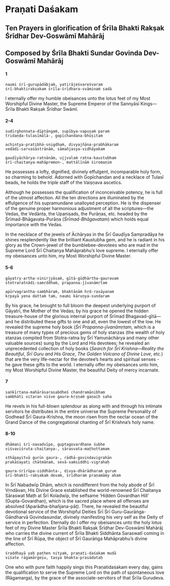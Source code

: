 # Praṇati Daśakam

## Ten Prayers in glorification of Śrīla Bhakti Rakṣak Śrīdhar Dev-Goswāmī Mahārāj

## Composed by Śrīla Bhakti Sundar Govinda Dev-Goswāmī Mahārāj

#### 1

    naumi śrī-gurupādābjaṁ, yatirājeśvareśvaram
    śrī-bhaktirakṣakam śrīla-śrīdhara-svāminaṁ sadā

I eternally offer my humble obeisances unto the lotus feet of my Most Worshipful Divine Master, the Supreme Emperor of the Sannyāsī Kings—Śrīla Bhakti Rakṣak Śrīdhar Swāmī.

#### 2-4

    sudīrghonnata-dīptāngaṁ, supībya-vapuṣaṁ param
    tridaṇḍa-tulasīmālā-, gopīchandana-bhūṣitam
    
    achintya-pratibhā-snigdhaṁ, divyajñāna-prabhākaram
    vedādi-sarvaśāstrānāṁ, sāmañjasya-vidhāyakam
    
    gauḍīyāchārya-ratnānām, ujjvalaṁ ratna-kaustubham
    śrī-chaitanya-mahāpremon-, mattālīnāṁ śiromaṇim

He possesses a lofty, dignified, divinely effulgent, incomparable holy form, so charming to behold. Adorned with Gopīchandan and a necklace of Tulasī beads, he holds the triple staff of the Vaiṣṇava ascetics.

Although he possesses the qualification of inconceivable potency, he is full of the utmost affection. All the ten directions are illuminated by the effulgence of his supramundane unalloyed perception. He is the dispenser of the genuine proper harmonious adjustment of all the scriptures—the Vedas, the Vedānta, the Upaniṣads, the Purāṇas, etc. headed by the Śrīmad-Bhāgavata-Purāṇa (*Śrīmad-Bhāgavatam*) which holds equal importance with the Vedas.

In the necklace of the jewels of Āchāryas in the Śrī Gauḍīya Sampradāya he shines resplendently like the brilliant Kaustubha gem, and he is radiant in his glory as the Crown-jewel of the bumblebee-devotees who are mad in the Supreme Lord Śrī Chaitanya Mahāprabhu’s love supreme. I eternally offer my obeisances unto him, my Most Worshipful Divine Master.

#### 5-6

    gāyatry-artha-vinirjyāsaṁ, gītā-gūḍhārtha-gauravam
    stotraratnādi-samṛddhaṁ, prapanna-jīvanāmṛtam

    apūrvagrantha-sambhāraṁ, bhaktānāṁ hṛd-rasāyanam
    kṛpayā yena dattaṁ taṁ, naumi kāruṇya-sundaram

By his grace, he brought to full bloom the deepest underlying purport of Gāyatrī, the Mother of the Vedas; by his grace he opened the hidden treasure-house of the glorious internal purport of Śrīmad Bhagavad-gītā—and he distributed these gifts to one and all, even the lowest of the low. He revealed the supreme holy book (*Śrī Prapanna-jīvanāmṛtam*, which is a treasure of many types of precious gems of holy stanzas (the wealth of holy stanzas compiled from Stotra-ratna by Śrī Yamunāchārya and many other valuable sources) sung by the Lord and His devotees; he revealed an unprecedented collection of holy books (*Search for Śrī Krishna—Reality the Beautiful*, *Śrī Guru and His Grace*, *The Golden Volcano of Divine Love*, etc.) that are the very life-nectar for the devotee’s hearts and spiritual senses - he gave these gifts to the world. I eternally offer my obeisances unto him, my Most Worshipful Divine Master, the beautiful Deity of mercy incarnate.

#### 7

    saṅkīrtana-mahārāsarasabdheś chandramānibham
    saṁbhāti vitaran viśve gaura-kṛṣṇaṁ gaṇaiḥ saha

He revels in his full-blown splendour as along with and through his intimate servitors he distributes in the entire universe the Supreme Personality of Godhead Śrī Gaura-Krishna, the moon risen from the nectar ocean of the Grand Dance of the congregational chanting of Śrī Krishna’s holy name.

#### 8-10

    dhāmani śrī-navadvīpe, guptagovardhane śubhe
    viśvaviśruta-chaitanya-, sārasvata-maṭhottamam

    sthāpayitvā gurūn gaura-, rādhā-govindavigrahān
    prakāśayati chātmānaṁ, sevā-saṁsiddhi-vigrahaḥ

    gaura-śrīrūpa-siddhānta-, divya-dhārādharaṁ gurum
    śrī-bhakti-rakṣakaṁ devaṁ, śrīdharaṁ praṇamāmy aham

In Śrī Nabadwīp Dhām, which is nondifferent from the holy abode of Śrī Vṛndāvan, His Divine Grace established the world-renowned Śrī Chaitanya Sāraswat Maṭh at Śrī Koladwīp, the selfsame ‘Hidden Govardhan Hill’ (Gupta-Govardhan), which is the sacred place where all offenses are absolved (Aparādha-bhañjana-pāṭ). There, he revealed the beautiful devotional service of the Worshipful Deities Śrī Śrī Guru-Gaurāṅga-Gāndharvā Govindasundar, divinely manifesting his very self as the Deity of service in perfection. Eternally do I offer my obeisances unto the holy lotus feet of my Divine Master Śrīla Bhakti Rakṣak Śrīdhar Dev-Goswāmī Mahārāj who carries the divine current of Śrīla Bhakti Siddhānta Saraswatī coming in the line of Śrī Rūpa, the object of Śrī Gaurāṅga Mahāprabhu’s divine affection.

    śraddhayā yaḥ paṭhen nityaṁ, praṇati-daśakam mudā
    viśate rāgamārgeṣu, tasya bhakta-prasādataḥ

One who with pure faith happily sings this Praṇatidaśakam every day, gains the qualification to serve the Supreme Lord on the path of spontaneous love (Rāgamarga), by the grace of the associate-servitors of that Śrīla Gurudeva.

